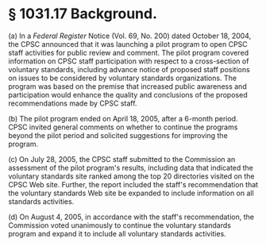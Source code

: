 # § 1031.17   Background.

(a) In a _Federal Register_ Notice (Vol. 69, No. 200) dated October 18, 2004, the CPSC announced that it was launching a pilot program to open CPSC staff activities for public review and comment. The pilot program covered information on CPSC staff participation with respect to a cross-section of voluntary standards, including advance notice of proposed staff positions on issues to be considered by voluntary standards organizations. The program was based on the premise that increased public awareness and participation would enhance the quality and conclusions of the proposed recommendations made by CPSC staff.


(b) The pilot program ended on April 18, 2005, after a 6-month period. CPSC invited general comments on whether to continue the programs beyond the pilot period and solicited suggestions for improving the program.


(c) On July 28, 2005, the CPSC staff submitted to the Commission an assessment of the pilot program's results, including data that indicated the voluntary standards site ranked among the top 20 directories visited on the CPSC Web site. Further, the report included the staff's recommendation that the voluntary standards Web site be expanded to include information on all standards activities.


(d) On August 4, 2005, in accordance with the staff's recommendation, the Commission voted unanimously to continue the voluntary standards program and expand it to include all voluntary standards activities.




